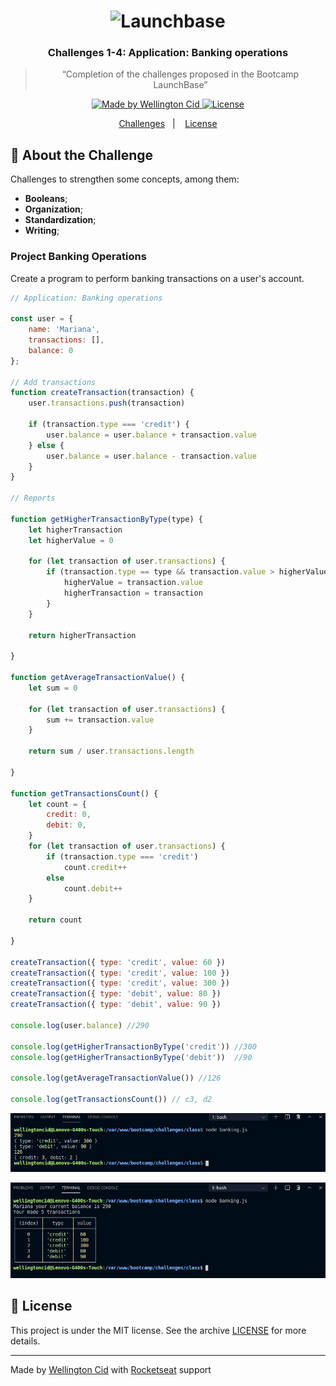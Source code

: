 <h1 align="center">
    <img alt="Launchbase" src="https://storage.googleapis.com/golden-wind/bootcamp-launchbase/logo.png" width="400px" />
</h1>

<h3 align="center">
  Challenges 1-4: Application: Banking operations
</h3>

<blockquote align="center">“Completion of the challenges proposed in the Bootcamp LaunchBase”</blockquote>

<p align="center">

  <a href="https://linkedin.com/in/wellingtoncid">
    <img alt="Made by Wellington Cid" src="https://img.shields.io/badge/made%20by-Wellington%20Cid-%23F8952D">
  </a>

  <a href="LICENSE" >
    <img alt="License" src="https://img.shields.io/badge/license-MIT-%23F8952D">
  </a>

</p>

<p align="center">
  <a href="#rocket-about-the-challenge">Challenges</a>&nbsp;&nbsp;&nbsp;|&nbsp;&nbsp;&nbsp;
  <a href="#memo-license">License</a>
</p>

## :rocket: About the Challenge

Challenges to strengthen some concepts, among them:

- **Booleans**;
- **Organization**;
- **Standardization**;
- **Writing**;

### Project Banking Operations

Create a program to perform banking transactions on a user's account.

```js
// Application: Banking operations

const user = {
    name: 'Mariana',
    transactions: [],
    balance: 0
};

// Add transactions
function createTransaction(transaction) {
    user.transactions.push(transaction)

    if (transaction.type === 'credit') {
        user.balance = user.balance + transaction.value
    } else {
        user.balance = user.balance - transaction.value
    }
}

// Reports

function getHigherTransactionByType(type) {
    let higherTransaction
    let higherValue = 0

    for (let transaction of user.transactions) {
        if (transaction.type == type && transaction.value > higherValue) {
            higherValue = transaction.value
            higherTransaction = transaction
        }
    }

    return higherTransaction

}

function getAverageTransactionValue() {
    let sum = 0

    for (let transaction of user.transactions) {
        sum += transaction.value
    }

    return sum / user.transactions.length

}

function getTransactionsCount() {
    let count = {
        credit: 0,
        debit: 0,
    }
    for (let transaction of user.transactions) {
        if (transaction.type === 'credit')
            count.credit++
        else
            count.debit++
    }

    return count

}

createTransaction({ type: 'credit', value: 60 })
createTransaction({ type: 'credit', value: 100 })
createTransaction({ type: 'credit', value: 300 })
createTransaction({ type: 'debit', value: 80 })
createTransaction({ type: 'debit', value: 90 })

console.log(user.balance) //290

console.log(getHigherTransactionByType('credit')) //300
console.log(getHigherTransactionByType('debit'))  //90

console.log(getAverageTransactionValue()) //126

console.log(getTransactionsCount()) // c3, d2
```

<p>
  <img alt="Challenge1-4" src="./images/challenge1-4-banking-operations.png"></img>
</p>

<p>
  <img alt="Challenge1-4" src="./images/challenge1-4-banking-operations2.png"></img>
</p>


## :memo: License

This project is under the MIT license. See the archive [LICENSE](/LICENSE) for more details.

---

Made by [Wellington Cid](https://linkedin.com/in/wellingtoncid) with [Rocketseat](https://rocketseat.com.br) support
